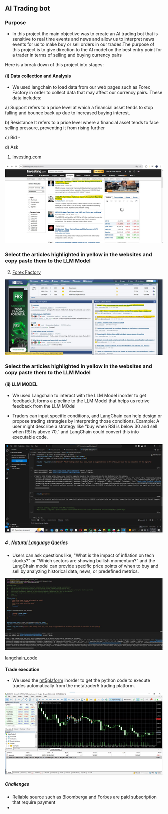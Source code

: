## AI Trading bot
### Purpose
- In this project the main objective was to create an AI trading bot that is sensitive to real time events and news and allow us to interpret news events for us to make buy or sell orders in our trades.The purpose of this project is to give direction to the AI model on the best entry point for a trader in terms of selling and buying currency pairs

Here is a break down of this project into stages:
#### (i) Data collection and Analysis
- We used langchain to load data from our web pages such as Forex Factory in order to collect data that may affect our currency pairs. These data includes:
  
a)    Support refers to a price level at which a financial asset tends to stop falling and bounce back up due to increased buying interest.

b)   Resistance It refers to a price level where a financial asset tends to face selling pressure, preventing it from rising further

c)  Bid -

d)   Ask
  
1. [Investing.com](https://www.investing.com/)
   
![Investing.com_Screenshot](https://github.com/JORDANGAMBA99/Data-Science-Projects/blob/3039c4cdf00f3ac25676b78c8eadb312718fce9d/Building%20a%20trading%20AI%20bot/Forex%20Screenshot.jpg)

### Select the articles highlighted in yellow in the websites and copy paste them to the LLM Model
   
2. [Forex Factory](https://www.forexfactory.com/)

![Forex Factory](https://github.com/JORDANGAMBA99/Data-Science-Projects/blob/a3d23bc30a2e75e4f5264b42f5a50422ef728bc5/Building%20a%20trading%20AI%20bot/Forex%20Factory%20Screenshot.jpg)

### Select the articles highlighted in yellow in the websites and copy paste them to the LLM Model

#### (ii) LLM MODEL
- We used Langchain to interact with the LLM Model inorder to get feedback.It forms a pipeline to the LLM Model that helps us retrive feedback from the LLM MOdel

- Traders can input specific conditions, and LangChain can help design or propose trading strategies by interpreting those conditions.
Example: A user might describe a strategy like “buy when RSI is below 30 and sell when RSI is above 70,” and LangChain could convert this into executable code.

![Strategy_Execution](https://github.com/JORDANGAMBA99/Data-Science-Projects/blob/df271df50aaf8401b101ede08858a3b4920704e5/Building%20a%20trading%20AI%20bot/Strategy_Execution.jpg)

##### 4 . Natural Language Queries
- Users can ask questions like, "What is the impact of inflation on tech stocks?" or "Which sectors are showing bullish momentum?" and the LangChain model can provide specific price points of when to buy and sell by analyzing historical data, news, or predefined metrics.

![System_prompt](https://github.com/JORDANGAMBA99/Data-Science-Projects/blob/b1a4dc13c445eea8c9490cd40fea7ab43407ba45/Building%20a%20trading%20AI%20bot/System%20prompt.jpg)

[langchain_code](https://github.com/JORDANGAMBA99/Data-Science-Projects/blob/1d2422d4df0cdca282d4c39e7077b3f29a11307a/Building%20a%20trading%20AI%20bot/langchain%20beta%20-%20Copy%20for%20github.ipynb)


#### Trade execution
- We used the [mt5plaform](https://www.mql5.com/en/docs/python_metatrader5) inorder to get the python code to execute trades automatically from the metatrader5 trading platform.

![Trade Execution](https://github.com/JORDANGAMBA99/Data-Science-Projects/blob/afe9174b71da863798cf95f224c33c9ae751fbd7/Building%20a%20trading%20AI%20bot/Trade%20executed.jpg)


##### Challenges
- Reliable source such as Bloomberga and Forbes are paid subscription that require payment
- 

